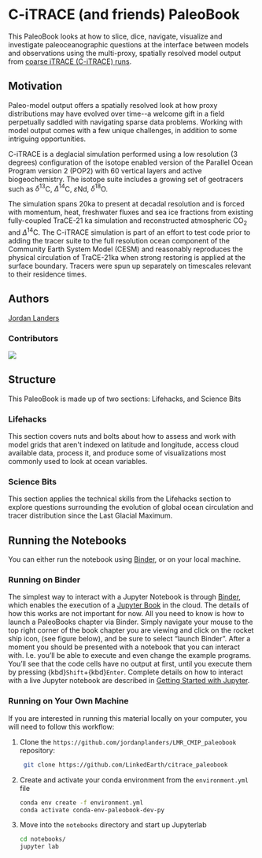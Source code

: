 # C-iTRACE (and friends) PaleoBook

This PaleoBook looks at how to slice, dice, navigate, visualize and investigate paleoceanographic questions at the interface between models and observations using the multi-proxy, spatially resolved model output from [coarse iTRACE (C-iTRACE) runs](https://sites.google.com/colorado.edu/citrace). 

## Motivation

Paleo-model output offers a spatially resolved look at how proxy distributions may have evolved over time--a welcome gift in a field perpetually saddled with navigating sparse data problems. Working with model output comes with a few unique challenges, in addition to some intriguing opportunities. 

C-iTRACE is a deglacial simulation performed using a low resolution (3 degrees) configuration of the isotope enabled version of the Parallel Ocean Program version 2 (POP2) with 60 vertical layers and active biogeochemistry. The isotope suite includes a growing set of geotracers such as $\delta^{13}$C, $\Delta^{14}$C, $\varepsilon$Nd, $\delta^{18}$O. 

The simulation spans 20ka to present at decadal resolution and is forced with momentum, heat, freshwater fluxes and sea ice fractions from existing fully-coupled TraCE-21 ka simulation and reconstructed atmospheric CO$_2$ and $\Delta^{14}$C. The C-iTRACE simulation is part of an effort to test code prior to adding the tracer suite to the full resolution ocean component of the Community Earth System Model (CESM) and reasonably reproduces the physical circulation of TraCE-21ka when strong restoring is applied at the surface boundary. Tracers were spun up separately on timescales relevant to their residence times.

## Authors

[Jordan Landers](@jordanplanders)

### Contributors

<a href="https://github.com/linked.earth/citrace_paleobook/graphs/contributors">
  <img src="https://contrib.rocks/image?repo=linked.earth/citrace_paleobook" />
</a>

## Structure

This PaleoBook is made up of two sections: Lifehacks, and Science Bits

### Lifehacks

This section covers nuts and bolts about how to assess and work with model grids that aren't indexed on latitude and longitude, access cloud available data, process it, and produce some of visualizations most commonly used to look at ocean variables.

### Science Bits

This section applies the technical skills from the Lifehacks section to explore questions surrounding the evolution of global ocean circulation and tracer distribution since the Last Glacial Maximum. 

## Running the Notebooks

You can either run the notebook using [Binder](https://mybinder.org/), or on your local machine.

### Running on Binder

The simplest way to interact with a Jupyter Notebook is through
[Binder](https://mybinder.org/), which enables the execution of a
[Jupyter Book](https://jupyterbook.org) in the cloud. The details of how this works are not
important for now. All you need to know is how to launch a PaleoBooks chapter via Binder. Simply navigate your mouse to
the top right corner of the book chapter you are viewing and click
on the rocket ship icon, (see figure below), and be sure to select
“launch Binder”. After a moment you should be presented with a
notebook that you can interact with. I.e. you’ll be able to execute
and even change the example programs. You’ll see that the code cells
have no output at first, until you execute them by pressing
{kbd}`Shift`\+{kbd}`Enter`. Complete details on how to interact with
a live Jupyter notebook are described in [Getting Started with
Jupyter](https://foundations.projectpythia.org/foundations/getting-started-jupyter.html).

### Running on Your Own Machine

If you are interested in running this material locally on your computer, you will need to follow this workflow:

1. Clone the `https://github.com/jordanplanders/LMR_CMIP_paleobook` repository:

   ```bash
    git clone https://github.com/LinkedEarth/citrace_paleobook
   ```

1. Create and activate your conda environment from the `environment.yml` file
   ```bash
   conda env create -f environment.yml
   conda activate conda-env-paleobook-dev-py
   ```
1. Move into the `notebooks` directory and start up Jupyterlab
   ```bash
   cd notebooks/
   jupyter lab
   ```
